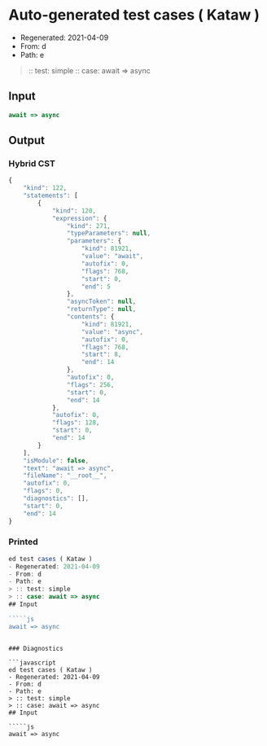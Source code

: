 # Auto-generated test cases ( Kataw )
- Regenerated: 2021-04-09
- From: d
- Path: e
> :: test: simple
> :: case: await => async
## Input

`````js
await => async
`````

## Output

### Hybrid CST

```javascript
{
    "kind": 122,
    "statements": [
        {
            "kind": 120,
            "expression": {
                "kind": 271,
                "typeParameters": null,
                "parameters": {
                    "kind": 81921,
                    "value": "await",
                    "autofix": 0,
                    "flags": 768,
                    "start": 0,
                    "end": 5
                },
                "asyncToken": null,
                "returnType": null,
                "contents": {
                    "kind": 81921,
                    "value": "async",
                    "autofix": 0,
                    "flags": 768,
                    "start": 8,
                    "end": 14
                },
                "autofix": 0,
                "flags": 256,
                "start": 0,
                "end": 14
            },
            "autofix": 0,
            "flags": 128,
            "start": 0,
            "end": 14
        }
    ],
    "isModule": false,
    "text": "await => async",
    "fileName": "__root__",
    "autofix": 0,
    "flags": 0,
    "diagnostics": [],
    "start": 0,
    "end": 14
}
```

### Printed

```javascript
ed test cases ( Kataw )
- Regenerated: 2021-04-09
- From: d
- Path: e
> :: test: simple
> :: case: await => async
## Input

`````js
await => async
`````
```

### Diagnostics

```javascript
ed test cases ( Kataw )
- Regenerated: 2021-04-09
- From: d
- Path: e
> :: test: simple
> :: case: await => async
## Input

`````js
await => async
`````
```

